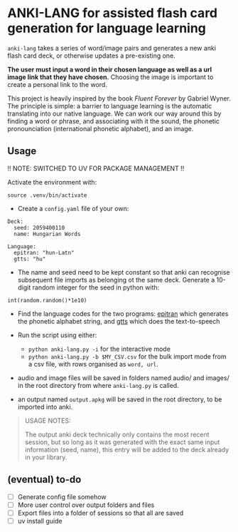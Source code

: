 # ANKI-LANG for assisted flash card generation for language learning
`anki-lang` takes a series of word/image pairs and generates a new anki flash card deck, or otherwise updates a pre-existing one.

**The user must input a word in their chosen language as well as a url image link that they have chosen.** Choosing the image is important to create a personal link to the word.

This project is heavily inspired by the book *Fluent Forever* by Gabriel Wyner. The principle is simple: a barrier to language learning is the automatic translating into our native language. We can work our way around this by finding a word or phrase, and associating with it the sound, the phonetic pronounciation (international phonetic alphabet), and an image. 

## Usage
!! NOTE: SWITCHED TO UV FOR PACKAGE MANAGEMENT !!

Activate the environment with:
```
source .venv/bin/activate
```

- Create a `config.yaml` file of your own:
```
Deck:
  seed: 2059400110
  name: Hungarian Words

Language:
  epitran: "hun-Latn"
  gtts: "hu"
```

- The name and seed need to be kept constant so that anki can recognise subsequent file imports as belonging ot the same deck. Generate a 10-digit random integer for the seed in python with:

```
int(random.random()*1e10) 
```

- Find the language codes for the two programs: [epitran](https://pypi.org/project/epitran/) which generates the phonetic alphabet string, and [gtts](https://gtts.readthedocs.io/en/latest/module.html#languages-gtts-lang) which does the text-to-speech

- Run the script using either:
    - `python anki-lang.py -i` for the interactive mode
    - `python anki-lang.py -b $MY_CSV.csv` for the bulk import mode from a csv file, with rows organised as `word, url`. 

- audio and image files will be saved in folders named audio/ and images/ in the root directory from where `anki-lang.py` is called. 

- an output named `output.apkg` will be saved in the root directory, to be imported into anki.

> USAGE NOTES:
>
> The output anki deck technically only contains the most recent session, but so long as it was generated with the exact same input information (seed, name), this entry will be added to the deck already in your library.

## (eventual) to-do
- [ ] Generate config file somehow
- [ ] More user control over output folders and files
- [ ] Export files into a folder of sessions so that all are saved
- [ ] uv install guide
